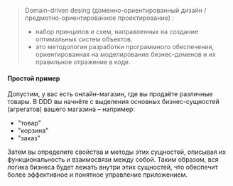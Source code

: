 > Domain-driven desing
> (доменно-ориентированный дизайн / предметно-ориентированное проектирование) :
> - набор принципов и схем, направленных на создание оптимальных систем объектов.
> - это методология разработки программного обеспечения, ориентированная на моделирование бизнес-доменов и их правильное отражение в коде.

#### Простой пример
Допустим, у вас есть онлайн-магазин, где вы продаёте различные товары.
В DDD вы начнёте с выделения основных бизнес-сущностей (агрегатов) вашего магазина – например:
- "товар"
- "корзина"
- "заказ"

Затем вы определите свойства и методы этих сущностей, описывая их функциональность и взаимосвязи между собой. Таким образом, вся логика бизнеса будет лежать внутри этих сущностей, что обеспечит более эффективное и понятное управление приложением.